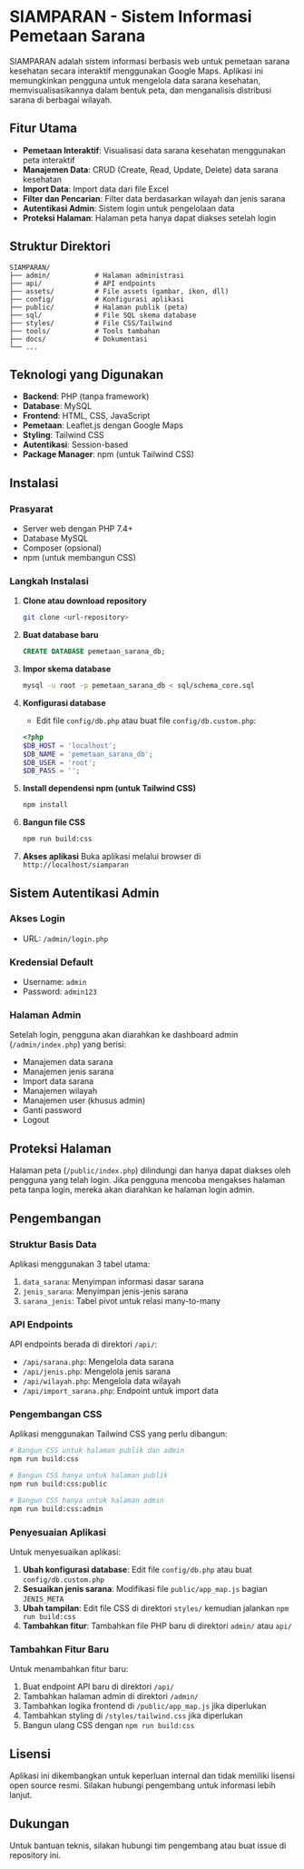 # SIAMPARAN - Sistem Informasi Pemetaan Sarana

SIAMPARAN adalah sistem informasi berbasis web untuk pemetaan sarana kesehatan secara interaktif menggunakan Google Maps. Aplikasi ini memungkinkan pengguna untuk mengelola data sarana kesehatan, memvisualisasikannya dalam bentuk peta, dan menganalisis distribusi sarana di berbagai wilayah.

## Fitur Utama

- **Pemetaan Interaktif**: Visualisasi data sarana kesehatan menggunakan peta interaktif
- **Manajemen Data**: CRUD (Create, Read, Update, Delete) data sarana kesehatan
- **Import Data**: Import data dari file Excel
- **Filter dan Pencarian**: Filter data berdasarkan wilayah dan jenis sarana
- **Autentikasi Admin**: Sistem login untuk pengelolaan data
- **Proteksi Halaman**: Halaman peta hanya dapat diakses setelah login

## Struktur Direktori

```
SIAMPARAN/
├── admin/           # Halaman administrasi
├── api/             # API endpoints
├── assets/          # File assets (gambar, ikon, dll)
├── config/          # Konfigurasi aplikasi
├── public/          # Halaman publik (peta)
├── sql/             # File SQL skema database
├── styles/          # File CSS/Tailwind
├── tools/           # Tools tambahan
├── docs/            # Dokumentasi
└── ...
```

## Teknologi yang Digunakan

- **Backend**: PHP (tanpa framework)
- **Database**: MySQL
- **Frontend**: HTML, CSS, JavaScript
- **Pemetaan**: Leaflet.js dengan Google Maps
- **Styling**: Tailwind CSS
- **Autentikasi**: Session-based
- **Package Manager**: npm (untuk Tailwind CSS)

## Instalasi

### Prasyarat

- Server web dengan PHP 7.4+
- Database MySQL
- Composer (opsional)
- npm (untuk membangun CSS)

### Langkah Instalasi

1. **Clone atau download repository**
   ```bash
   git clone <url-repository>
   ```

2. **Buat database baru**
   ```sql
   CREATE DATABASE pemetaan_sarana_db;
   ```

3. **Impor skema database**
   ```bash
   mysql -u root -p pemetaan_sarana_db < sql/schema_core.sql
   ```

4. **Konfigurasi database**
   - Edit file `config/db.php` atau buat file `config/db.custom.php`:
   ```php
   <?php
   $DB_HOST = 'localhost';
   $DB_NAME = 'pemetaan_sarana_db';
   $DB_USER = 'root';
   $DB_PASS = '';
   ```

5. **Install dependensi npm (untuk Tailwind CSS)**
   ```bash
   npm install
   ```

6. **Bangun file CSS**
   ```bash
   npm run build:css
   ```

7. **Akses aplikasi**
   Buka aplikasi melalui browser di `http://localhost/siamparan`

## Sistem Autentikasi Admin

### Akses Login
- URL: `/admin/login.php`

### Kredensial Default
- Username: `admin`
- Password: `admin123`

### Halaman Admin
Setelah login, pengguna akan diarahkan ke dashboard admin (`/admin/index.php`) yang berisi:
- Manajemen data sarana
- Manajemen jenis sarana
- Import data sarana
- Manajemen wilayah
- Manajemen user (khusus admin)
- Ganti password
- Logout

## Proteksi Halaman

Halaman peta (`/public/index.php`) dilindungi dan hanya dapat diakses oleh pengguna yang telah login. Jika pengguna mencoba mengakses halaman peta tanpa login, mereka akan diarahkan ke halaman login admin.

## Pengembangan

### Struktur Basis Data

Aplikasi menggunakan 3 tabel utama:

1. `data_sarana`: Menyimpan informasi dasar sarana
2. `jenis_sarana`: Menyimpan jenis-jenis sarana
3. `sarana_jenis`: Tabel pivot untuk relasi many-to-many

### API Endpoints

API endpoints berada di direktori `/api/`:
- `/api/sarana.php`: Mengelola data sarana
- `/api/jenis.php`: Mengelola jenis sarana
- `/api/wilayah.php`: Mengelola data wilayah
- `/api/import_sarana.php`: Endpoint untuk import data

### Pengembangan CSS

Aplikasi menggunakan Tailwind CSS yang perlu dibangun:

```bash
# Bangun CSS untuk halaman publik dan admin
npm run build:css

# Bangun CSS hanya untuk halaman publik
npm run build:css:public

# Bangun CSS hanya untuk halaman admin
npm run build:css:admin
```

### Penyesuaian Aplikasi

Untuk menyesuaikan aplikasi:

1. **Ubah konfigurasi database**: Edit file `config/db.php` atau buat `config/db.custom.php`
2. **Sesuaikan jenis sarana**: Modifikasi file `public/app_map.js` bagian `JENIS_META`
3. **Ubah tampilan**: Edit file CSS di direktori `styles/` kemudian jalankan `npm run build:css`
4. **Tambahkan fitur**: Tambahkan file PHP baru di direktori `admin/` atau `api/`

### Tambahkan Fitur Baru

Untuk menambahkan fitur baru:

1. Buat endpoint API baru di direktori `/api/`
2. Tambahkan halaman admin di direktori `/admin/`
3. Tambahkan logika frontend di `/public/app_map.js` jika diperlukan
4. Tambahkan styling di `/styles/tailwind.css` jika diperlukan
5. Bangun ulang CSS dengan `npm run build:css`

## Lisensi

Aplikasi ini dikembangkan untuk keperluan internal dan tidak memiliki lisensi open source resmi. Silakan hubungi pengembang untuk informasi lebih lanjut.

## Dukungan

Untuk bantuan teknis, silakan hubungi tim pengembang atau buat issue di repository ini.